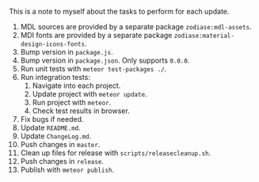 This is a note to myself about the tasks to perform for each update.

1. MDL sources are provided by a separate package `zodiase:mdl-assets`.
4. MDI fonts are provided by a separate package `zodiase:material-design-icons-fonts`.
5. Bump version in `package.js`.
6. Bump version in `package.json`. Only supports `0.0.0`.
7. Run unit tests with `meteor test-packages ./`.
8. Run integration tests:
    1. Navigate into each project.
    2. Update project with `meteor update`.
    3. Run project with `meteor`.
    4. Check test results in browser.
9. Fix bugs if needed.
10. Update `README.md`.
11. Update `ChangeLog.md`.
12. Push changes in `master`.
13. Clean up files for release with `scripts/releasecleanup.sh`.
14. Push changes in `release`.
15. Publish with `meteor publish`.
